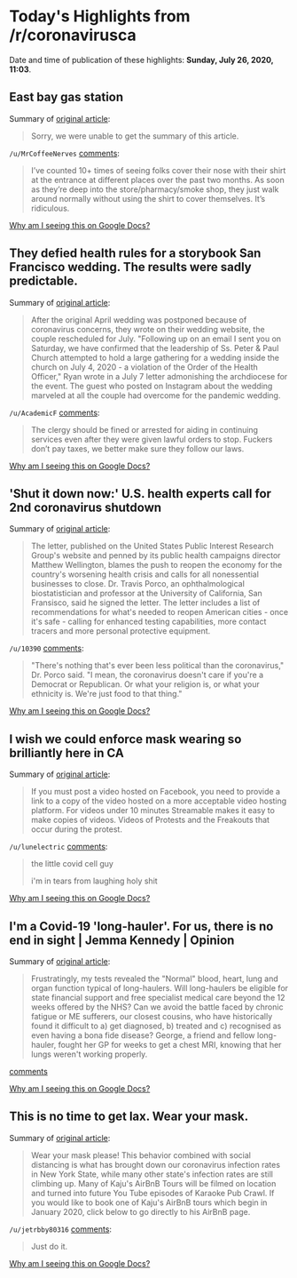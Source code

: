 # Today's Highlights from /r/coronavirusca

Date and time of publication of these highlights: **Sunday, July 26, 2020, 11:03**.

## East bay gas station

Summary of [original article](https://i.redd.it/9ag4e5ndg3d51.jpg):

> Sorry, we were unable to get the summary of this article.

`/u/MrCoffeeNerves` [comments](https://www.reddit.com/r/CoronavirusCA/comments/hxx5hc/east_bay_gas_station/):

> I’ve counted 10+ times of seeing folks cover their nose with their shirt at the entrance at different places over the past two months. As soon as they’re deep into the store/pharmacy/smoke shop, they just walk around normally without using the shirt to cover themselves. It’s ridiculous.

[Why am I seeing this on Google Docs?](https://docs.google.com/document/d/1Dc6We63vOXIZsc0op-Bt4abqkYjXzOigalQqFxmvvbM/edit?usp=sharing)

## They defied health rules for a storybook San Francisco wedding. The results were sadly predictable.

Summary of [original article](https://www.sfchronicle.com/bayarea/article/They-defied-health-rules-for-a-storybook-San-15434220.php#?utm_campaign=CMS%20Sharing%20Tools%20(Premium)&utm_source=t.co&utm_medium=referral):

> After the original April wedding was postponed because of coronavirus concerns, they wrote on their wedding website, the couple rescheduled for July. "Following up on an email I sent you on Saturday, we have confirmed that the leadership of Ss. Peter & Paul Church attempted to hold a large gathering for a wedding inside the church on July 4, 2020 - a violation of the Order of the Health Officer," Ryan wrote in a July 7 letter admonishing the archdiocese for the event. The guest who posted on Instagram about the wedding marveled at all the couple had overcome for the pandemic wedding.

`/u/AcademicF` [comments](https://www.reddit.com/r/CoronavirusCA/comments/hy8h0y/they_defied_health_rules_for_a_storybook_san/):

> The clergy should be fined or arrested for aiding in continuing services even after they were given lawful orders to stop. Fuckers don’t pay taxes, we better make sure they follow our laws.

[Why am I seeing this on Google Docs?](https://docs.google.com/document/d/1Dc6We63vOXIZsc0op-Bt4abqkYjXzOigalQqFxmvvbM/edit?usp=sharing)

## 'Shut it down now:' U.S. health experts call for 2nd coronavirus shutdown

Summary of [original article](https://abc7chicago.com/second-shutdown-covid-coronavirus-doctor-letter/6334320/):

> The letter, published on the United States Public Interest Research Group's website and penned by its public health campaigns director Matthew Wellington, blames the push to reopen the economy for the country's worsening health crisis and calls for all nonessential businesses to close. Dr. Travis Porco, an ophthalmological biostatistician and professor at the University of California, San Fransisco, said he signed the letter. The letter includes a list of recommendations for what's needed to reopen American cities - once it's safe - calling for enhanced testing capabilities, more contact tracers and more personal protective equipment.

`/u/10390` [comments](https://www.reddit.com/r/CoronavirusCA/comments/hxx7hm/shut_it_down_now_us_health_experts_call_for_2nd/):

> "There's nothing that's ever been less political than the coronavirus," Dr. Porco said. "I mean, the coronavirus doesn't care if you're a Democrat or Republican. Or what your religion is, or what your ethnicity is. We're just food to that thing."

[Why am I seeing this on Google Docs?](https://docs.google.com/document/d/1Dc6We63vOXIZsc0op-Bt4abqkYjXzOigalQqFxmvvbM/edit?usp=sharing)

## I wish we could enforce mask wearing so brilliantly here in CA

Summary of [original article](https://v.redd.it/p5353ceclzc51):

> If you must post a video hosted on Facebook, you need to provide a link to a copy of the video hosted on a more acceptable video hosting platform. For videos under 10 minutes Streamable makes it easy to make copies of videos. Videos of Protests and the Freakouts that occur during the protest.

`/u/lunelectric` [comments](https://www.reddit.com/r/CoronavirusCA/comments/hxpmbs/i_wish_we_could_enforce_mask_wearing_so/):

> the little covid cell guy 
> 
> i'm in tears from laughing holy shit

[Why am I seeing this on Google Docs?](https://docs.google.com/document/d/1Dc6We63vOXIZsc0op-Bt4abqkYjXzOigalQqFxmvvbM/edit?usp=sharing)

## I'm a Covid-19 'long-hauler'. For us, there is no end in sight | Jemma Kennedy | Opinion

Summary of [original article](https://www.theguardian.com/commentisfree/2020/jul/26/im-a-covid-19-long-hauler-im-still-dealing-with-pain-fatigue-and-misery):

> Frustratingly, my tests revealed the "Normal" blood, heart, lung and organ function typical of long-haulers. Will long-haulers be eligible for state financial support and free specialist medical care beyond the 12 weeks offered by the NHS? Can we avoid the battle faced by chronic fatigue or ME sufferers, our closest cousins, who have historically found it difficult to a) get diagnosed, b) treated and c) recognised as even having a bona fide disease? George, a friend and fellow long-hauler, fought her GP for weeks to get a chest MRI, knowing that her lungs weren't working properly.

[comments](https://www.reddit.com/r/CoronavirusCA/comments/hy2eu5/im_a_covid19_longhauler_for_us_there_is_no_end_in/)

[Why am I seeing this on Google Docs?](https://docs.google.com/document/d/1Dc6We63vOXIZsc0op-Bt4abqkYjXzOigalQqFxmvvbM/edit?usp=sharing)

## This is no time to get lax. Wear your mask.

Summary of [original article](https://youtu.be/-wxYS5RaFsA):

> Wear your mask please! This behavior combined with social distancing is what has brought down our coronavirus infection rates in New York State, while many other state's infection rates are still climbing up. Many of Kaju's AirBnB Tours will be filmed on location and turned into future You Tube episodes of Karaoke Pub Crawl. If you would like to book one of Kaju's AirBnB tours which begin in January 2020, click below to go directly to his AirBnB page.

`/u/jetrbby80316` [comments](https://www.reddit.com/r/CoronavirusCA/comments/hyafg1/this_is_no_time_to_get_lax_wear_your_mask/):

> Just do it.

[Why am I seeing this on Google Docs?](https://docs.google.com/document/d/1Dc6We63vOXIZsc0op-Bt4abqkYjXzOigalQqFxmvvbM/edit?usp=sharing)

